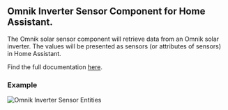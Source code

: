 ## Omnik Inverter Sensor Component for Home Assistant.

The Omnik solar sensor component will retrieve data from an Omnik solar inverter.
The values will be presented as sensors (or attributes of sensors) in Home Assistant.

Find the full documentation [here](https://github.com/robbinjanssen/home-assistant-omnik-inverter).

### Example

![Omnik Inverter Sensor Entities](https://github.com/robbinjanssen/home-assistant-omnik-inverter/blob/master/images/all_entities.png)

